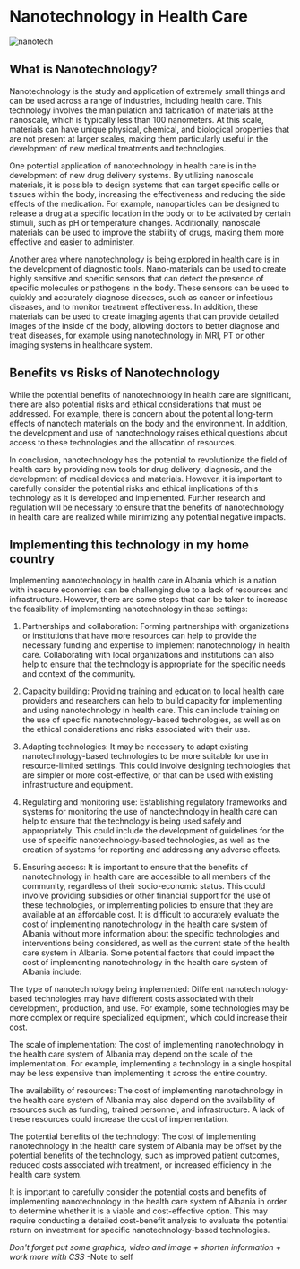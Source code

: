 # Nanotechnology in Health Care

![nanotech](https://user-images.githubusercontent.com/115462688/212654323-0b7a7871-e192-4d10-bc1b-2fb21dbb8236.jpg)

## What is Nanotechnology?
Nanotechnology is the study and application of extremely small things and can be used across a range of industries, including health care. This technology involves the manipulation and fabrication of materials at the nanoscale, which is typically less than 100 nanometers. At this scale, materials can have unique physical, chemical, and biological properties that are not present at larger scales, making them particularly useful in the development of new medical treatments and technologies.

One potential application of nanotechnology in health care is in the development of new drug delivery systems. By utilizing nanoscale materials, it is possible to design systems that can target specific cells or tissues within the body, increasing the effectiveness and reducing the side effects of the medication. For example, nanoparticles can be designed to release a drug at a specific location in the body or to be activated by certain stimuli, such as pH or temperature changes. Additionally, nanoscale materials can be used to improve the stability of drugs, making them more effective and easier to administer.

Another area where nanotechnology is being explored in health care is in the development of diagnostic tools. Nano-materials can be used to create highly sensitive and specific sensors that can detect the presence of specific molecules or pathogens in the body. These sensors can be used to quickly and accurately diagnose diseases, such as cancer or infectious diseases, and to monitor treatment effectiveness. In addition, these materials can be used to create imaging agents that can provide detailed images of the inside of the body, allowing doctors to better diagnose and treat diseases, for example using nanotechnology in MRI, PT or other imaging systems in healthcare system.

## Benefits vs Risks of Nanotechnology

While the potential benefits of nanotechnology in health care are significant, there are also potential risks and ethical considerations that must be addressed. For example, there is concern about the potential long-term effects of nanotech materials on the body and the environment. In addition, the development and use of nanotechnology raises ethical questions about access to these technologies and the allocation of resources.


In conclusion, nanotechnology has the potential to revolutionize the field of health care by providing new tools for drug delivery, diagnosis, and the development of medical devices and materials. However, it is important to carefully consider the potential risks and ethical implications of this technology as it is developed and implemented. Further research and regulation will be necessary to ensure that the benefits of nanotechnology in health care are realized while minimizing any potential negative impacts.

## Implementing this technology in my home country
Implementing nanotechnology in health care in Albania which is a nation with insecure economies can be challenging due to a lack of resources and infrastructure. However, there are some steps that can be taken to increase the feasibility of implementing nanotechnology in these settings:

1.	Partnerships and collaboration: Forming partnerships with organizations or institutions that have more resources can help to provide the necessary funding and expertise to implement nanotechnology in health care. Collaborating with local organizations and institutions can also help to ensure that the technology is appropriate for the specific needs and context of the community.

2.	Capacity building: Providing training and education to local health care providers and researchers can help to build capacity for implementing and using nanotechnology in health care. This can include training on the use of specific nanotechnology-based technologies, as well as on the ethical considerations and risks associated with their use.
3.	Adapting technologies: It may be necessary to adapt existing nanotechnology-based technologies to be more suitable for use in resource-limited settings. This could involve designing technologies that are simpler or more cost-effective, or that can be used with existing infrastructure and equipment.
4.	Regulating and monitoring use: Establishing regulatory frameworks and systems for monitoring the use of nanotechnology in health care can help to ensure that the technology is being used safely and appropriately. This could include the development of guidelines for the use of specific nanotechnology-based technologies, as well as the creation of systems for reporting and addressing any adverse effects.
5.	Ensuring access: It is important to ensure that the benefits of nanotechnology in health care are accessible to all members of the community, regardless of their socio-economic status. This could involve providing subsidies or other financial support for the use of these technologies, or implementing policies to ensure that they are available at an affordable cost.
It is difficult to accurately evaluate the cost of implementing nanotechnology in the health care system of Albania without more information about the specific technologies and interventions being considered, as well as the current state of the health care system in Albania. Some potential factors that could impact the cost of implementing nanotechnology in the health care system of Albania include:

The type of nanotechnology being implemented: Different nanotechnology-based technologies may have different costs associated with their development, production, and use. For example, some technologies may be more complex or require specialized equipment, which could increase their cost.

The scale of implementation: The cost of implementing nanotechnology in the health care system of Albania may depend on the scale of the implementation. For example, implementing a technology in a single hospital may be less expensive than implementing it across the entire country.

The availability of resources: The cost of implementing nanotechnology in the health care system of Albania may also depend on the availability of resources such as funding, trained personnel, and infrastructure. A lack of these resources could increase the cost of implementation.

The potential benefits of the technology: The cost of implementing nanotechnology in the health care system of Albania may be offset by the potential benefits of the technology, such as improved patient outcomes, reduced costs associated with treatment, or increased efficiency in the health care system.

It is important to carefully consider the potential costs and benefits of implementing nanotechnology in the health care system of Albania in order to determine whether it is a viable and cost-effective option. This may require conducting a detailed cost-benefit analysis to evaluate the potential return on investment for specific nanotechnology-based technologies.

*Don't forget put some graphics, video and image + shorten information + work more with CSS* -Note to self
